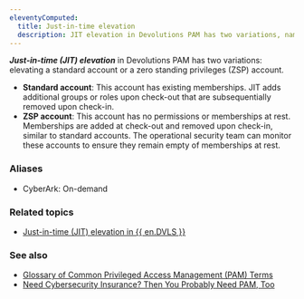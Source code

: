```yaml
---
eleventyComputed:
  title: Just-in-time elevation
  description: JIT elevation in Devolutions PAM has two variations, namely elevating a normal account or a zero standing privileges (ZSP) account.
---
```

***Just-in-time (JIT) elevation*** in Devolutions PAM has two variations: elevating a standard account or a zero standing privileges (ZSP) account.

* **Standard account**: This account has existing memberships. JIT adds additional groups or roles upon check-out that are subsequentially removed upon check-in.
* **ZSP account**: This account has no permissions or memberships at rest. Memberships are added at check-out and removed upon check-in, similar to standard accounts. The operational security team can monitor these accounts to ensure they remain empty of memberships at rest.

### Aliases
* CyberArk: On-demand

### Related topics
* [Just-in-time (JIT) elevation in {{ en.DVLS }}](/pam/server/just-in-time/)

### See also
* [Glossary of Common Privileged Access Management (PAM) Terms](https://blog.devolutions.net/2021/01/glossary-of-common-privileged-access-management-pam-terms/)
* [Need Cybersecurity Insurance? Then You Probably Need PAM, Too](https://blog.devolutions.net/2023/10/need-cybersecurity-insurance-then-you-probably-need-pam-too/)